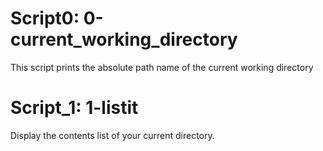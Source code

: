 # Script0: 0-current_working_directory
   This  script prints the absolute path name of the current working directory

# Script_1: 1-listit
   Display the contents list of your current directory.

